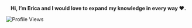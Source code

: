 <p align="center">
  <strong>Hi, I’m Erica and I would love to expand my knowledge in every way ❤️.</strong>
</p>

![Profile Views](https://komarev.com/ghpvc/ericapoche&color=violet)

